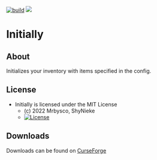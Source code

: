 [![build](https://github.com/Mrbysco/initially/actions/workflows/build.yml/badge.svg)](https://github.com/Mrbysco/initially/actions/workflows/build.yml) [![](http://cf.way2muchnoise.eu/versions/570654.svg)](https://www.curseforge.com/minecraft/mc-mods/initially)

# Initially #

## About ##
Initializes your inventory with items specified in the config.

## License ##
* Initially is licensed under the MIT License
  - (c) 2022 Mrbysco, ShyNieke
  - [![License](https://img.shields.io/badge/License-MIT-red.svg?style=flat)](http://opensource.org/licenses/MIT)

## Downloads ##
Downloads can be found on [CurseForge](https://www.curseforge.com/minecraft/mc-mods/initially)
